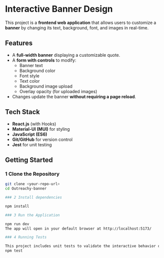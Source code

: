 # Interactive Banner Design

This project is a **frontend web application** that allows users to customize a **banner** by changing its text, background, font, and images in real-time.

## Features

- A **full-width banner** displaying a customizable quote.
- A **form with controls** to modify:
  - Banner text
  - Background color
  - Font style
  - Text color
  - Background image upload
  - Overlay opacity (for uploaded images)
- Changes update the banner **without requiring a page reload**.

## Tech Stack

- **React.js** (with Hooks)
- **Material-UI (MUI)** for styling
- **JavaScript (ES6)**
- **Git/GitHub** for version control
- **Jest** for unit testing

## Getting Started

### 1️ Clone the Repository

```sh
git clone <your-repo-url>
cd Outreachy-banner

### 2 Install dependencies

npm install

### 3 Run the Application

npm run dev
The app will open in your default browser at http://localhost:5173/

### 4 Running Tests

This project includes unit tests to validate the interactive behavior of the banner.
npm test


```
